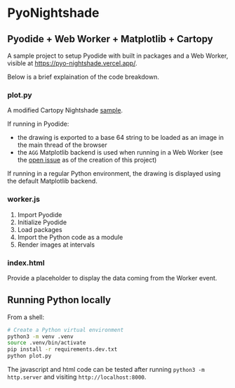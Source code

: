 # PyoNightshade
## Pyodide + Web Worker + Matplotlib + Cartopy

A sample project to setup Pyodide with built in packages and a Web Worker, visible at https://pyo-nightshade.vercel.app/.

Below is a brief explaination of the code breakdown.

### plot\.py

A modified Cartopy Nightshade [sample](https://scitools.org.uk/cartopy/docs/latest/gallery/lines_and_polygons/nightshade.html#sphx-glr-gallery-lines-and-polygons-nightshade-py).

If running in Pyodide:
- the drawing is exported to a base 64 string to be loaded as an image in the main thread of the browser
- the `AGG` Matplotlib backend is used when running in a Web Worker (see the [open issue](https://github.com/pyodide/matplotlib-pyodide/issues/6) as of the creation of this project)

If running in a regular Python environment, the drawing is displayed using the default Matplotlib backend.

### worker.js
1. Import Pyodide
1. Initialize Pyodide
1. Load packages
1. Import the Python code as a module
1. Render images at intervals

### index.html
Provide a placeholder to display the data coming from the Worker event.

## Running Python locally
From a shell:
```bash
# Create a Python virtual environment
python3 -m venv .venv
source .venv/bin/activate
pip install -r requirements.dev.txt
python plot.py
```
The javascript and html code can be tested after running ```python3 -m http.server``` and visiting ```http://localhost:8000```.